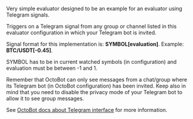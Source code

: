 Very simple evaluator designed to be an example for an evaluator using Telegram signals.

Triggers on a Telegram signal from any group or channel listed in this evaluator configuration in which 
your Telegram bot is invited.

Signal format for this implementation is: **SYMBOL[evaluation]**. Example: **BTC/USDT[-0.45]**.

SYMBOL has to be in current watched symbols (in configuration) and evaluation must be between -1 and 1. 

Remember that OctoBot can only see messages from a
chat/group where its Telegram bot (in OctoBot configuration) has been invited. Keep also in mind that you
need to disable the privacy mode of your Telegram bot to allow it to see group messages.

See [OctoBot docs about Telegram interface](https://www.octobot.cloud/guides/octobot-interfaces/telegram?utm_source=octobot&utm_medium=dk&utm_campaign=regular_open_source_content&utm_content=telegramSignalEvaluator) for more information.
